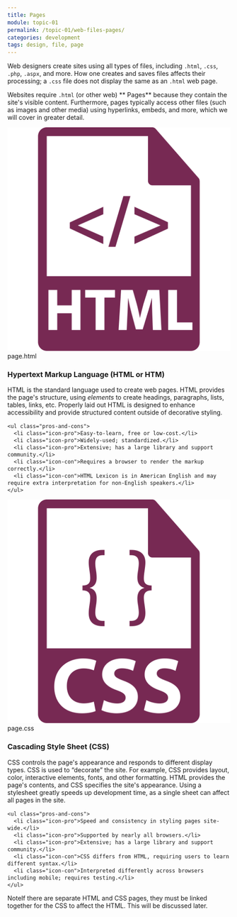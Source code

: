 ```yaml
---
title: Pages
module: topic-01
permalink: /topic-01/web-files-pages/
categories: development
tags: design, file, page
---
```


<div class="divider-heading"></div>


Web designers create sites using all types of files, including `.html`, `.css`, `.php`, `.aspx`, and more. How one creates and saves files affects their processing; a `.css` file does not display the same as an `.html` web page.

Websites require `.html` (or other web) ** Pages** because they contain the site's visible content. Furthermore, pages typically access other files (such as images and other media) using hyperlinks, embeds, and more, which we will cover in greater detail.


<div class="divider-pg"></div>


<div class="row img-text-columns">
  <div class="col-lg-2">
    <img src="../img/web-pages-html.svg" title="HTML" alt="html icon" />
    <span>page.html</span>
  </div>
  <div class="col-lg-10">
    <h3><b>H</b>yper<b>t</b>ext <b>M</b>arkup <b>L</b>anguage (<b>HTML</b> or <b>HTM</b>)</h3>
    <p>HTML is the standard language used to create web pages. HTML provides the page's structure, using <i>elements</i> to create headings, paragraphs, lists, tables, links, etc. Properly laid out HTML is designed to enhance accessibility and provide structured content outside of decorative styling.</p>

    <ul class="pros-and-cons">
      <li class="icon-pro">Easy-to-learn, free or low-cost.</li>
      <li class="icon-pro">Widely-used; standardized.</li>
      <li class="icon-pro">Extensive; has a large library and support community.</li>
      <li class="icon-con">Requires a browser to render the markup correctly.</li>
      <li class="icon-con">HTML Lexicon is in American English and may require extra interpretation for non-English speakers.</li>
    </ul>
  </div>
</div>

<div class="row img-text-columns">
  <div class="col-lg-2">
    <img src="../img/web-pages-css.svg" title="CSS" alt="css icon" />
    <span>page.css</span>
  </div>
  <div class="col-lg-10">
    <h3><b>C</b>ascading <b>S</b>tyle <b>S</b>heet (<b>CSS</b>)</h3>
    <p>CSS controls the page's appearance and responds to different display types. CSS is used to “decorate” the site. For example, CSS provides layout, color, interactive elements, fonts, and other formatting. HTML provides the page's contents, and CSS specifies the site's appearance. Using a stylesheet greatly speeds up development time, as a single sheet can affect all pages in the site.</p>

    <ul class="pros-and-cons">
      <li class="icon-pro">Speed and consistency in styling pages site-wide.</li>
      <li class="icon-pro">Supported by nearly all browsers.</li>
      <li class="icon-pro">Extensive; has a large library and support community.</li>
      <li class="icon-con">CSS differs from HTML, requiring users to learn different syntax.</li>
      <li class="icon-con">Interpreted differently across browsers including mobile; requires testing.</li>
    </ul>
  </div>
</div>

<span class="label label-success">Note</span>If there are separate HTML and CSS pages, they must be linked together for the CSS to affect the HTML.  This will be discussed later.
